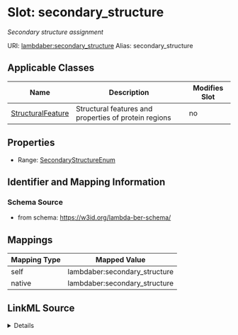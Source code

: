 

# Slot: secondary_structure 


_Secondary structure assignment_





URI: [lambdaber:secondary_structure](https://w3id.org/lambda-ber-schema/secondary_structure)
Alias: secondary_structure

<!-- no inheritance hierarchy -->





## Applicable Classes

| Name | Description | Modifies Slot |
| --- | --- | --- |
| [StructuralFeature](StructuralFeature.md) | Structural features and properties of protein regions |  no  |






## Properties

* Range: [SecondaryStructureEnum](SecondaryStructureEnum.md)




## Identifier and Mapping Information






### Schema Source


* from schema: https://w3id.org/lambda-ber-schema/




## Mappings

| Mapping Type | Mapped Value |
| ---  | ---  |
| self | lambdaber:secondary_structure |
| native | lambdaber:secondary_structure |




## LinkML Source

<details>
```yaml
name: secondary_structure
description: Secondary structure assignment
from_schema: https://w3id.org/lambda-ber-schema/
rank: 1000
alias: secondary_structure
owner: StructuralFeature
domain_of:
- StructuralFeature
range: SecondaryStructureEnum

```
</details>